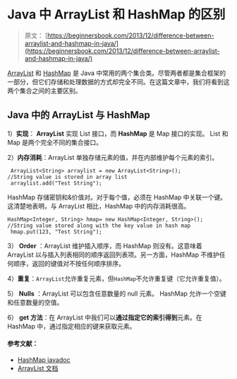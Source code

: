 # Java 中 ArrayList 和 HashMap 的区别

> 原文： [https://beginnersbook.com/2013/12/difference-between-arraylist-and-hashmap-in-java/](https://beginnersbook.com/2013/12/difference-between-arraylist-and-hashmap-in-java/)

[ArrayList](https://beginnersbook.com/2013/12/java-arraylist/) 和 [HashMap](https://beginnersbook.com/2013/12/hashmap-in-java-with-example/) 是 Java 中常用的两个集合类。尽管两者都是集合框架的一部分，但它们存储和处理数据的方式却完全不同。在这篇文章中，我们将看到这两个集合之间的主要区别。

## Java 中的 ArrayList 与 HashMap

1）**实现**： **ArrayList** 实现 List 接口，而 **HashMap** 是 Map 接口的实现。 List 和 Map 是两个完全不同的集合接口。

2）**内存消耗**：ArrayList 单独存储元素的值，并在内部维护每个元素的索引。

```
 ArrayList<String> arraylist = new ArrayList<String>();
//String value is stored in array list
 arraylist.add("Test String");
```

HashMap 存储密钥和&amp;价值对。对于每个值，必须在 HashMap 中关联一个键。这清楚地表明，与 ArrayList 相比，HashMap 中的内存消耗很高。

```
HashMap<Integer, String> hmap= new HashMap<Integer, String>();
//String value stored along with the key value in hash map
 hmap.put(123, "Test String");
```

3） **Order** ：ArrayList 维护插入顺序，而 HashMap 则没有。这意味着 ArrayList 以与插入列表相同的顺序返回列表项。另一方面，HashMap 不维护任何顺序，返回的键值对不按任何顺序排序。

4）**重复**：`ArrayList`允许重复元素，但`HashMap`不允许重复键（它允许重复值）。

5） **Nulls** ：ArrayList 可以包含任意数量的 null 元素。 HashMap 允许一个空键和任意数量的空值。

6） **get 方法**：在 ArrayList 中我们可以**通过指定它的索引得到**元素。在 HashMap 中，通过指定相应的键来获取元素。

#### 参考文献：

*   [HashMap javadoc](https://docs.oracle.com/javase/7/docs/api/java/util/HashMap.html)
*   [ArrayList 文档](https://docs.oracle.com/javase/7/docs/api/java/util/ArrayList.html)